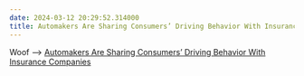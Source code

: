 ```yaml
---
date: 2024-03-12 20:29:52.314000
title: Automakers Are Sharing Consumers’ Driving Behavior With Insurance Companies
---
```


Woof --> [Automakers Are Sharing Consumers’ Driving Behavior With Insurance Companies](https://www.nytimes.com/2024/03/11/technology/carmakers-driver-tracking-insurance.html)